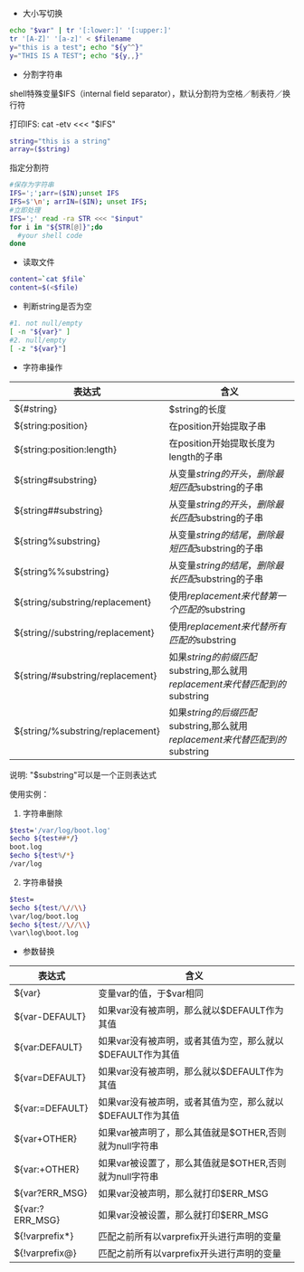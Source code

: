 * 大小写切换
```bash
echo "$var" | tr '[:lower:]' '[:upper:]'
tr '[A-Z]' '[a-z]' < $filename
y="this is a test"; echo "${y^^}"
y="THIS IS A TEST"; echo "${y,,}"
```
* 分割字符串

shell特殊变量$IFS（internal field separator），默认分割符为空格<space>／制表符<tab>／换行符<newline>

打印IFS: cat -etv <<< "$IFS"
```bash
string="this is a string"
array=($string)
```
指定分割符
```bash
#保存为字符串
IFS=';';arr=($IN);unset IFS
IFS=$'\n'; arrIN=($IN); unset IFS;
#立即处理
IFS=';' read -ra STR <<< "$input"
for i in "${STR[@]}";do
  #your shell code
done
```
* 读取文件
```bash
content=`cat $file`
content=$(<$file)
```

* 判断string是否为空
```bash
#1. not null/empty
[ -n "${var}" ]
#2. null/empty
[ -z "${var}"]
```

* 字符串操作

| 表达式  | 含义  |
|---------|-------|
|${#string} |$string的长度|
|${string:position}|在position开始提取子串|
|${string:position:length}|在position开始提取长度为length的子串|
|${string#substring}|从变量$string的开头，删除最短匹配$substring的子串|
|${string##substring}|从变量$string的开头，删除最长匹配$substring的子串|
|${string%substring}|从变量$string的结尾，删除最短匹配$substring的子串|
|${string%%substring}|从变量$string的结尾，删除最长匹配$substring的子串|
|${string/substring/replacement}|使用$replacement来代替第一个匹配的$substring|
|${string//substring/replacement}|使用$replacement来代替所有匹配的$substring|
|${string/#substring/replacement}|如果$string的前缀匹配$substring,那么就用$replacement来代替匹配到的$substring   |
|${string/%substring/replacement}|如果$string的后缀匹配$substring,那么就用$replacement来代替匹配到的$substring   |

说明: "$substring"可以是一个正则表达式

使用实例：
1. 字符串删除
```bash
$test='/var/log/boot.log'
$echo ${test##*/}
boot.log
$echo ${test%/*}
/var/log
```
2. 字符串替换
```bash
$test=
$echo ${test/\//\\}
\var/log/boot.log
$echo ${test//\//\\}
\var\log\boot.log
```
* 参数替换

| 表达式 |含义|
|--------|----|
| ${var}|变量var的值，于$var相同   |
| ${var-DEFAULT}|如果var没有被声明，那么就以$DEFAULT作为其值|
| ${var:DEFAULT}|如果var没有被声明，或者其值为空，那么就以$DEFAULT作为其值|
| ${var=DEFAULT}|如果var没有被声明，那么就以$DEFAULT作为其值|
| ${var:=DEFAULT}|如果var没有被声明，或者其值为空，那么就以$DEFAULT作为其值|
| ${var+OTHER}|如果var被声明了，那么其值就是$OTHER,否则就为null字符串|
| ${var:+OTHER}|如果var被设置了，那么其值就是$OTHER,否则就为null字符串|
| ${var?ERR_MSG}|如果var没被声明，那么就打印$ERR_MSG|
| ${var:?ERR_MSG}|如果var没被设置，那么就打印$ERR_MSG|
| ${!varprefix*}|匹配之前所有以varprefix开头进行声明的变量|
| ${!varprefix@}|匹配之前所有以varprefix开头进行声明的变量|
